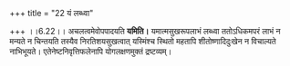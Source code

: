 +++
title = "22 यं लब्ध्वा"

+++
।।6.22।। अचलत्वमेवोपपादयति **यमिति।** यमात्मसुखरूपलाभं लब्ध्वा
ततोऽधिकमपरं लाभं न मन्यते न चिन्तयति तस्यैव निरतिशयसुखत्वात् यस्मिंश्च
स्थितो महतापि शीतोष्णादिदुःखेन न विचाल्यते नाभिभूयते।
एतेनेष्टनिवृत्तिफलेनापि योगलक्षणमुक्तं द्रष्टव्यम्।
